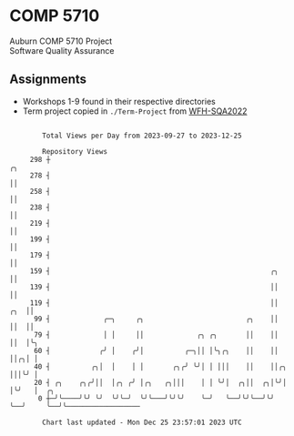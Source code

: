 # COMP 5710
Auburn COMP 5710 Project  
Software Quality Assurance

## Assignments
- Workshops 1-9 found in their respective directories
- Term project copied in `./Term-Project` from [WFH-SQA2022](https://github.com/wumphlett/WFH-SQA2022-AUBURN)

```

        Total Views per Day from 2023-09-27 to 2023-12-25

        Repository Views
     298 ┼                                                                ╭╮
     278 ┤                                                                ││
     258 ┤                                                                ││
     238 ┤                                                                ││
     219 ┤                                                                ││
     199 ┤                                                                ││
     179 ┤                                                                ││
     159 ┤                                                      ╭╮        ││
     139 ┤                                                      ││        ││
     119 ┤                                                      ││    ╭╮  ││
      99 ┤             ╭─╮     ╭╮                         ╭╮    ││    ││  ││
      79 ┤             │ │     ││             ╭╮ ╭╮       ││    ││    ││  │╰╮
      60 ┤            ╭╯ │    ╭╯│          ╭─╮││ │╰╮╭╮    ││    ││    ││╭╮│ │
      40 ┤          ╭╮│  │    │ │       ╭╮╭╯ ╰╯│ │ │││    ││    ││╭╮  │││╰╯ │
      20 ┤ ╭╮    ╭╮╭╯││  │╭╮ ╭╯ │╭╮   ╭╮│││    │ │ ╰╯│  ╭╮││  ╭╮│╰╯│  │╰╯   │  ╭╮
       0 ┼─╯╰────╯╰╯ ╰╯  ╰╯╰─╯  ╰╯╰───╯╰╯╰╯    ╰─╯   ╰──╯╰╯╰──╯╰╯  ╰──╯     ╰──╯╰──────────────────

        Chart last updated - Mon Dec 25 23:57:01 2023 UTC
        
```

